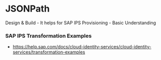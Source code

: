 # JSONPath
Design & Build - It helps for SAP IPS Provisioning - Basic Understanding

### SAP IPS Transformation Examples
* https://help.sap.com/docs/cloud-identity-services/cloud-identity-services/transformation-examples
